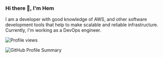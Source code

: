 ### Hi there 👋, I'm Hem
I am a developer with good knowledge of AWS, and other software development tools that help to make scalable and reliable infrastructure. Currently, I'm working as a DevOps engineer.

![Profile views](https://visitor-badge.laobi.icu/badge?page_id=hemupadhyay26)

![GitHub Profile Summary](https://github-profile-summary-cards.vercel.app/api/cards/profile-details?username=hemupadhyay26&theme=dracula)

